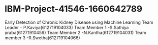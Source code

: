 # IBM-Project-41546-1660642789
Early Detection of Chronic Kidney Disease using Machine Learning
Team Leader - P.Kaviya(612719104033)
Team Member 1 -S.Sathiya praba(61271910459)
Team Member 2 -N.Kantha(612719104031)
Team member 3 -R.Swetha(612719104066)

